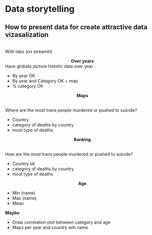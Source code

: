 # Data storytelling

## How to present data for create attractive data vizasalization 
<br>With tabs (on streamlit)</br>

**<center>Over years</center>**
Have globale picture histotic data over year : 

* By year  OK 
* By  year and Category OK + map
* % category OK




**<center> Maps </center>**

<br>Where are the most trans people murdered or pushed to suicide? </br>

* Country 
* category of deaths by country   
* most type of deaths  

**<center> Ranking</center>**

<br>How are the most trans people murdered or pushed to suicide? </br>

* Country ok 
* category of deaths by country   
* most type of deaths  

**<center> Age</center>**

* Min (name)
* Max (name)
* Mean 

**Maybe**

* Draw correlation plot between category and age 
* Maps per year and country wih name 
